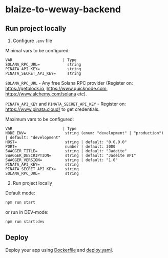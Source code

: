 # blaize-to-weway-backend

## Run project locally

1. Configure `.env` file

Minimal vars to be configured:
```
VAR                      | Type
SOLANA_RPC_URL=            string
PINATA_API_KEY=            string
PINATA_SECRET_API_KEY=     string
```

`SOLANA_RPC_URL` - Any free Solana RPC provider (Register on: https://getblock.io, https://www.quicknode.com, https://www.alchemy.com/solana etc).

`PINATA_API_KEY` and `PINATA_SECRET_API_KEY` - Register on: https://www.pinata.cloud/ to get credentials.

Maximum vars to be configured:
```
VAR                      | Type
NODE_ENV=                 string (enum: "development" | "production") | default: "development"
HOST=                     string | default: "0.0.0.0"
PORT=                     number | default: 3000
SWAGGER_TITLE=            string | default: "Jadeite"
SWAGGER_DESCRIPTION=      string | default: "Jadeite API"
SWAGGER_VERSION=          string | default: "1.0"
PINATA_API_KEY=           string
PINATA_SECRET_API_KEY=    string
SOLANA_RPC_URL=           string
```

2. Run project locally

Default mode:
```bash
npm run start
```

or run in DEV-mode:
```bash
npm run start:dev
```

## Deploy

Deploy your app using [Dockerfile](Dockerfile) and [deploy.yaml](github/workflows/deploy.yaml).
